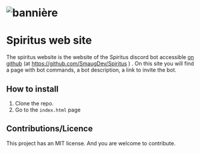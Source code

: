 # ![bannière](https://cdn.discordapp.com/attachments/734318123510923324/734323656590884864/spiritus_baniere_mini.png)
# Spiritus web site

The spiritus website is the website of the Spiritus discord bot accessible <a href="https://github.com/SmaugDev/Spiritus">on github</a> (at https://github.com/SmaugDev/Spiritus ) . On this site you will find a page with bot commands, a bot description, a link to invite the bot.

## How to install

1. Clone the repo.
2. Go to the `index.html` page

## Contributions/Licence

This project has an MIT license. And you are welcome to contribute.


